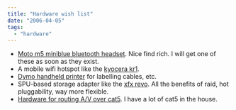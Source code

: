 ```yaml
---
title: "Hardware wish list"
date: "2006-04-05"
tags: 
  - "hardware"
---
```


- [Moto m5 miniblue bluetooth headset](http://www.tongfamily.com/gadgets/phones/motorola_h5_miniblue_uhuru_here_we_come.php). Nice find rich. I will get one of these as soon as they exist.
- A mobile wifi hotspot like the [kyocera kr1](http://www.kyocera-wireless.com/kr1-router/).
- [Dymo handheld printer](http://global.dymo.com/enUS/Categories/RhinoPRO_Printers.html) for labelling cables, etc.
- SPU-based storage adapter like the [xfx revo](http://www.xfxforce.com/web/product/listConfigurations.jspa?seriesId=66&productId=834). All the benefits of raid, hot pluggability, way more flexible.
- [Hardware for routing A/V over cat5](http://www.avovercat5.com/products/v3ad.htm). I have a lot of cat5 in the house.
